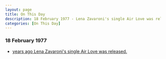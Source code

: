 ```yaml
---
layout: page
title: On This Day
description: 18 February 1977 - Lena Zavaroni's single Air Love was released.
categories: [On This Day]
---
```


### 18 February 1977
* [<span id="age"></span> years ago Lena Zavaroni's single Air Love was released.](/discography/singles/08-air-love)

<!-- Script for calculating number of years ago -->
<script>
var dob = '19770218';
var year = Number(dob.substr(0, 4));
var month = Number(dob.substr(4, 2)) - 1;
var day = Number(dob.substr(6, 2));
var today = new Date();
var age = today.getFullYear() - year;
if (today.getMonth() < month || (today.getMonth() == month && today.getDate() < day)) {
  age--;
}
document.getElementById("age").innerHTML=age;
</script>

